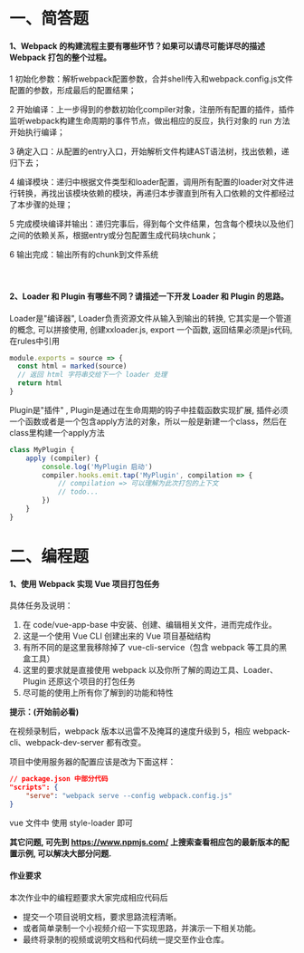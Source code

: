 # 一、简答题

#### 1、Webpack 的构建流程主要有哪些环节？如果可以请尽可能详尽的描述 Webpack 打包的整个过程。

1 初始化参数：解析webpack配置参数，合并shell传入和webpack.config.js文件配置的参数，形成最后的配置结果；

2 开始编译：上一步得到的参数初始化compiler对象，注册所有配置的插件，插件监听webpack构建生命周期的事件节点，做出相应的反应，执行对象的 run 方法开始执行编译；

3 确定入口：从配置的entry入口，开始解析文件构建AST语法树，找出依赖，递归下去；

4 编译模块：递归中根据文件类型和loader配置，调用所有配置的loader对文件进行转换，再找出该模块依赖的模块，再递归本步骤直到所有入口依赖的文件都经过了本步骤的处理；

5 完成模块编译并输出：递归完事后，得到每个文件结果，包含每个模块以及他们之间的依赖关系，根据entry或分包配置生成代码块chunk；

6 输出完成：输出所有的chunk到文件系统


　

#### 2、Loader 和 Plugin 有哪些不同？请描述一下开发 Loader 和 Plugin 的思路。

Loader是"编译器", Loader负责资源文件从输入到输出的转换, 它其实是一个管道的概念, 可以拼接使用, 创建xxloader.js, export 一个函数, 返回结果必须是js代码,在rules中引用
```js
module.exports = source => {
  const html = marked(source)
  // 返回 html 字符串交给下一个 loader 处理
  return html
}
```

Plugin是"插件" , Plugin是通过在生命周期的钩子中挂载函数实现扩展, 插件必须一个函数或者是一个包含apply方法的对象，所以一般是新建一个class，然后在class里构建一个apply方法
```js
class MyPlugin {
    apply (compiler) {
        console.log('MyPlugin 启动')
        compiler.hooks.emit.tap('MyPlugin', compilation => {
			// compilation => 可以理解为此次打包的上下文
			// todo...
        })
    }
}
```

# 二、编程题

#### 1、使用 Webpack 实现 Vue 项目打包任务

具体任务及说明：

1. 在 code/vue-app-base 中安装、创建、编辑相关文件，进而完成作业。
2. 这是一个使用 Vue CLI 创建出来的 Vue 项目基础结构
3. 有所不同的是这里我移除掉了 vue-cli-service（包含 webpack 等工具的黑盒工具）
4. 这里的要求就是直接使用 webpack 以及你所了解的周边工具、Loader、Plugin 还原这个项目的打包任务
5. 尽可能的使用上所有你了解到的功能和特性



**提示：(开始前必看)**

在视频录制后，webpack 版本以迅雷不及掩耳的速度升级到 5，相应 webpack-cli、webpack-dev-server 都有改变。

项目中使用服务器的配置应该是改为下面这样：

```json
// package.json 中部分代码
"scripts": {
	"serve": "webpack serve --config webpack.config.js"
}
```

vue 文件中 使用 style-loader 即可

**其它问题, 可先到 https://www.npmjs.com/ 上搜索查看相应包的最新版本的配置示例, 可以解决大部分问题.**



#### 作业要求

本次作业中的编程题要求大家完成相应代码后

- 提交一个项目说明文档，要求思路流程清晰。
- 或者简单录制一个小视频介绍一下实现思路，并演示一下相关功能。
- 最终将录制的视频或说明文档和代码统一提交至作业仓库。